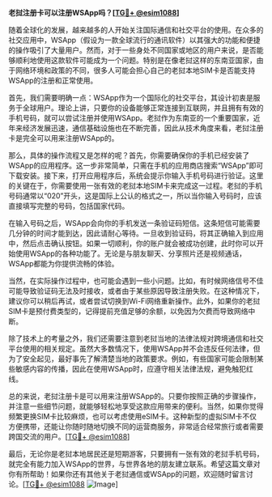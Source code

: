 **老挝注册卡可以注册WSApp吗？[[TG💪+ @esim1088](https://t.me/s/esim1088)]**

随着全球化的发展，越来越多的人开始关注国际通信和社交平台的使用。在众多的社交应用中，WSApp（假设为一款全球流行的通讯软件）以其强大的功能和便捷的操作吸引了大量用户。然而，对于一些身处不同国家或地区的用户来说，是否能够顺利地使用这款软件可能成为一个问题。特别是在像老挝这样的东南亚国家，由于网络环境和政策的不同，很多人可能会担心自己的老挝本地SIM卡是否能支持WSApp的注册和正常使用。

首先，我们需要明确一点：WSApp作为一个国际化的社交平台，其设计初衷是服务于全球用户。理论上讲，只要你的设备能够正常连接到互联网，并且拥有有效的手机号码，就可以尝试注册并使用WSApp。老挝作为东南亚的一个重要国家，近年来经济发展迅速，通信基础设施也在不断完善，因此从技术角度来看，老挝注册卡是完全可以用来注册WSApp的。

那么，具体的操作流程又是怎样的呢？首先，你需要确保你的手机已经安装了WSApp的应用程序。这一步非常简单，只需在手机的应用商店搜索“WSApp”即可下载安装。接下来，打开应用程序后，系统会提示你输入手机号码进行验证。这里的关键在于，你需要使用一张有效的老挝本地SIM卡来完成这一过程。老挝的手机号码通常以“020”开头，这是国际上公认的格式之一，所以当你输入号码时，应该直接填写完整的号码，包括国家代码。

在输入号码之后，WSApp会向你的手机发送一条验证码短信。这条短信可能需要几分钟的时间才能到达，因此请耐心等待。一旦收到验证码，将其正确输入到应用中，然后点击确认按钮。如果一切顺利，你的账户就会被成功创建，此时你可以开始使用WSApp的各种功能了。无论是与朋友聊天、分享照片还是视频通话，WSApp都能为你提供流畅的体验。

当然，在实际操作过程中，也可能会遇到一些小问题。比如，有时候网络信号不佳可能导致验证码无法及时接收，或者由于某些原因导致注册失败。在这种情况下，建议你可以稍后再试，或者尝试切换到Wi-Fi网络重新操作。此外，如果你的老挝SIM卡是预付费类型的，记得提前充值足够的余额，以免因为欠费而导致网络中断。

除了技术上的考量之外，我们还需要注意到老挝当地的法律法规对跨境通信和社交平台使用的相关规定。虽然大多数情况下，使用WSApp并不会违反任何法律，但为了安全起见，最好事先了解清楚当地的政策要求。例如，有些国家可能会限制某些敏感内容的传播，因此在使用WSApp时，应遵守相关法律法规，避免触犯红线。

总的来说，老挝注册卡是可以用来注册WSApp的。只要你按照正确的步骤操作，并注意一些细节问题，就能够轻松地享受这款应用带来的便利。当然，如果你觉得频繁更换SIM卡比较麻烦，也可以考虑使用eSIM卡。这种新型的虚拟SIM卡不仅方便携带，还能让你随时随地切换不同的运营商服务，非常适合经常旅行或者需要跨国交流的用户。[[TG💪+ @esim1088](https://t.me/s/esim1088)]

最后，无论你是老挝本地居民还是短期游客，只要拥有一张有效的老挝手机号码，就完全有能力加入WSApp的世界，与世界各地的朋友建立联系。希望这篇文章对你有所帮助！如果你还有其他关于老挝通信或WSApp的问题，欢迎随时留言讨论。[[TG💪+ @esim1088](https://t.me/s/esim1088) ![Image](https://i.postimg.cc/4NQfJmqS/Snipaste-2025-05-13-00-14-12.png)]